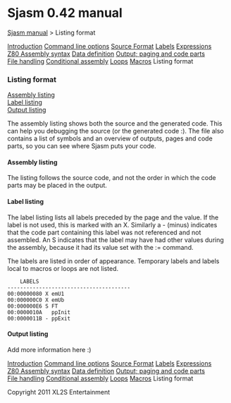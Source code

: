 # Sjasm 0.42 manual

[Sjasm manual](sjasmmanual.md) > Listing format

[Introduction](sjasmman0.md) [Command line options](sjasmman1.md) [Source Format](sjasmman2.md) [Labels](sjasmman3.md) [Expressions](sjasmman4.md) [Z80 Assembly syntax](sjasmman5.md) [Data definition](sjasmman6.md) [Output; paging and code parts](sjasmman7.md) [File handling](sjasmman8.md) [Conditional assembly](sjasmman9.md) [Loops](sjasmman10.md) [Macros](sjasmman11.md) Listing format

### Listing format

[Assembly listing](#assembly-listing)  
[Label listing](#label-listing)  
[Output listing](#output-listing)

The assembly listing shows both the source and the generated code. This can help you debugging the source (or the generated code :). The file also contains a list of symbols and an overview of outputs, pages and code parts, so you can see where Sjasm puts your code.

#### Assembly listing

The listing follows the source code, and not the order in which the code parts may be placed in the output.

#### Label listing

The label listing lists all labels preceded by the page and the value. If the label is not used, this is marked with an X. Similarly a - (minus) indicates that the code part containing this label was not referenced and not assembled. An S indicates that the label may have had other values during the assembly, because it had its value set with the := command.

The labels are listed in order of appearance. Temporary labels and labels local to macros or loops are not listed.
```
    LABELS
---------------------------------------
00:00000080 X emU1
00:000000C0 X emUb
00:000000E6 S FT
00:0000010A   ppInit
00:0000011B - ppExit
```
#### Output listing

Add more information here :)

[Introduction](sjasmman0.md) [Command line options](sjasmman1.md) [Source Format](sjasmman2.md) [Labels](sjasmman3.md) [Expressions](sjasmman4.md) [Z80 Assembly syntax](sjasmman5.md) [Data definition](sjasmman6.md) [Output; paging and code parts](sjasmman7.md) [File handling](sjasmman8.md) [Conditional assembly](sjasmman9.md) [Loops](sjasmman10.md) [Macros](sjasmman11.md) Listing format

Copyright 2011 XL2S Entertainment